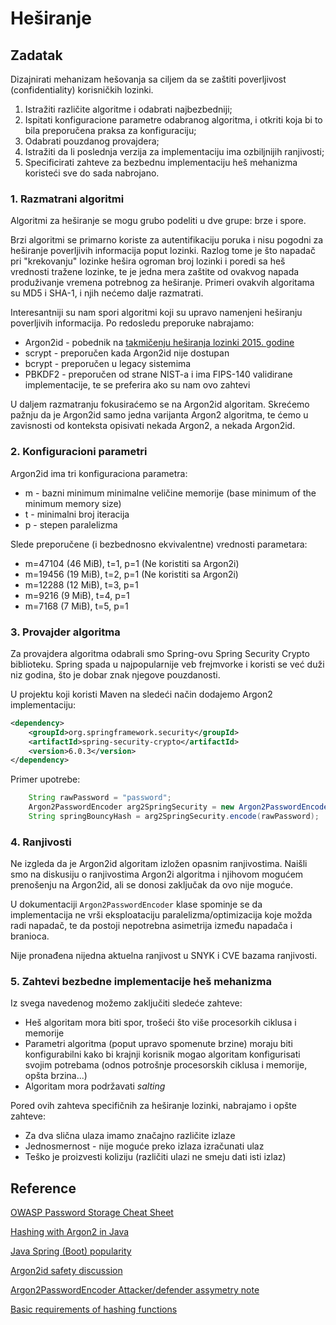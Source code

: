 # Heširanje

## Zadatak

Dizajnirati mehanizam hešovanja sa ciljem da se zaštiti poverljivost (confidentiality) korisničkih lozinki.

1) Istražiti različite algoritme i odabrati najbezbedniji;
2) Ispitati konfiguracione parametre odabranog algoritma, i otkriti koja bi to bila preporučena praksa za
konfiguraciju;
3) Odabrati pouzdanog provajdera;
4) Istražiti da li poslednja verzija za implementaciju ima ozbiljnijih ranjivosti;
5) Specificirati zahteve za bezbednu implementaciju heš mehanizma koristeći sve do sada nabrojano.

### 1. Razmatrani algoritmi

Algoritmi za heširanje se mogu grubo podeliti u dve grupe: brze i spore.

Brzi algoritmi se primarno koriste za autentifikaciju poruka i nisu pogodni za heširanje poverljivih informacija poput lozinki. Razlog tome je što napadač pri "krekovanju" lozinke hešira ogroman broj lozinki i poredi sa heš vrednosti tražene lozinke, te je jedna mera zaštite od ovakvog napada produživanje vremena potrebnog za heširanje. Primeri ovakvih algoritama su MD5 i SHA-1, i njih nećemo dalje razmatrati.

Interesantniji su nam spori algoritmi koji su upravo namenjeni heširanju poverljivih informacija. Po redosledu preporuke nabrajamo:
- Argon2id - pobednik na [takmičenju heširanja lozinki 2015. godine](https://en.wikipedia.org/wiki/Password_Hashing_Competition)
- scrypt - preporučen kada Argon2id nije dostupan
- bcrypt - preporučen u legacy sistemima
- PBKDF2 - preporučen od strane NIST-a i ima FIPS-140 validirane implementacije, te se preferira ako su nam ovo zahtevi

U daljem razmatranju fokusiraćemo se na Argon2id algoritam. Skrećemo pažnju da je Argon2id samo jedna varijanta Argon2 algoritma, te ćemo u zavisnosti od konteksta opisivati nekada Argon2, a nekada Argon2id.

### 2. Konfiguracioni parametri

Argon2id ima tri konfiguraciona parametra:
- m - bazni minimum minimalne veličine memorije (base minimum of the minimum memory size)
- t - minimalni broj iteracija
- p - stepen paralelizma

Slede preporučene (i bezbednosno ekvivalentne) vrednosti parametara:
- m=47104 (46 MiB), t=1, p=1 (Ne koristiti sa Argon2i)
- m=19456 (19 MiB), t=2, p=1 (Ne koristiti sa Argon2i)
- m=12288 (12 MiB), t=3, p=1
- m=9216 (9 MiB), t=4, p=1
- m=7168 (7 MiB), t=5, p=1

### 3. Provajder algoritma

Za provajdera algoritma odabrali smo Spring-ovu Spring Security Crypto biblioteku. Spring spada u najpopularnije veb frejmvorke i koristi se već duži niz godina, što je dobar znak njegove pouzdanosti.

U projektu koji koristi Maven na sledeći način dodajemo Argon2 implementaciju:
```xml
<dependency>
    <groupId>org.springframework.security</groupId>
    <artifactId>spring-security-crypto</artifactId>
    <version>6.0.3</version>
</dependency>
```

Primer upotrebe:
```java
    String rawPassword = "password";
    Argon2PasswordEncoder arg2SpringSecurity = new Argon2PasswordEncoder(saltLength, hashLength, parallelism, memory, iterations);
    String springBouncyHash = arg2SpringSecurity.encode(rawPassword);
```

### 4. Ranjivosti

Ne izgleda da je Argon2id algoritam izložen opasnim ranjivostima. Naišli smo na diskusiju o ranjivostima Argon2i algoritma i njihovom mogućem prenošenju na Argon2id, ali se donosi zaključak da ovo nije moguće.

U dokumentaciji `Argon2PasswordEncoder` klase spominje se da implementacija ne vrši eksploataciju paralelizma/optimizacija koje možda radi napadač, te da postoji nepotrebna asimetrija između napadača i branioca.

Nije pronađena nijedna aktuelna ranjivost u SNYK i CVE bazama ranjivosti.

### 5. Zahtevi bezbedne implementacije heš mehanizma

Iz svega navedenog možemo zaključiti sledeće zahteve:
- Heš algoritam mora biti spor, trošeći što više procesorkih ciklusa i memorije
- Parametri algoritma (poput upravo spomenute brzine) moraju biti konfigurabilni kako bi krajnji korisnik mogao algoritam konfigurisati svojim potrebama (odnos potrošnje procesorskih ciklusa i memorije, opšta brzina...)
 - Algoritam mora podržavati *salting*

Pored ovih zahteva specifičnih za heširanje lozinki, nabrajamo i opšte zahteve:
- Za dva slična ulaza imamo značajno različite izlaze
- Jednosmernost - nije moguće preko izlaza izračunati ulaz
- Teško je proizvesti koliziju (različiti ulazi ne smeju dati isti izlaz)

## Reference

[OWASP Password Storage Cheat Sheet](https://cheatsheetseries.owasp.org/cheatsheets/Password_Storage_Cheat_Sheet.html)

[Hashing with Argon2 in Java](https://www.baeldung.com/java-argon2-hashing)

[Java Spring (Boot) popularity](https://www.statista.com/statistics/1124699/worldwide-developer-survey-most-used-frameworks-web/)

[Argon2id safety discussion](https://crypto.stackexchange.com/questions/80379/is-argon2id-safe-from-the-discovered-argon2i-issues)

[Argon2PasswordEncoder Attacker/defender assymetry note](https://docs.spring.io/spring-security/site/docs/current/api/org/springframework/security/crypto/argon2/Argon2PasswordEncoder.html)

[Basic requirements of hashing functions](https://www.quora.com/What-are-the-6-requirements-of-a-secure-hashing-function)